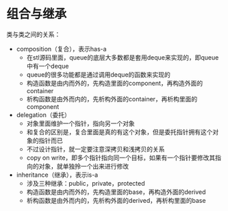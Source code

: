 # 组合与继承

类与类之间的关系：

- composition（复合），表示has-a
  - 在stl源码里面，queue的底层大多数都是套用deque来实现的，即queue中有一个deque
  - queue的很多功能都是通过调用deque的函数来实现的
  - 构造函数是由内而外的，先构造里面的component，再构造外面的container
  - 析构函数是由外而内的，先析构外面的container，再析构里面的component
- delegation（委托）
  - 对象里面维护一个指针，指向另一个对象
  - 和复合的区别是，复合里面是真的有这个对象，但是委托指针拥有这个对象的指针而已
  - 不过设计指针，就一定要注意深拷贝和浅拷贝的关系
  - copy on write，即多个指针指向同一个目标，如果有一个指针要修改其指向的对象，就单独拎一个出来进行修改
- inheritance（继承），表示is-a
  - 涉及三种继承：public，private，protected
  - 构造函数是由内而外的，先构造里面的base，再构造外面的derived
  - 析构函数是由外而内的，先析构外面的derived，再析构里面的base